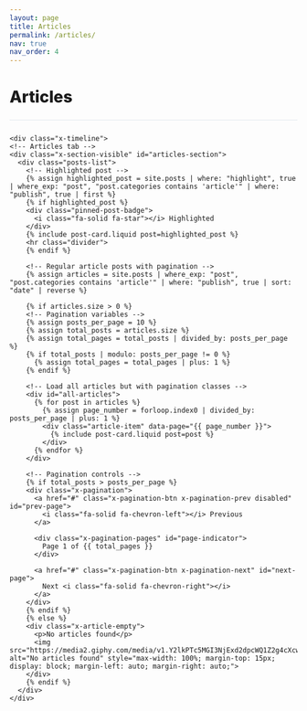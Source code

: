 ```yaml
---
layout: page
title: Articles
permalink: /articles/
nav: true
nav_order: 4
---
```


<div class="x-article-container">
  <div class="x-article-header">
    <h1>Articles</h1>
  </div>
  
  <!-- Article list in X.com style -->
    <div class="x-timeline">
    <!-- Articles tab -->
    <div class="x-section-visible" id="articles-section">
      <div class="posts-list">
        <!-- Highlighted post -->
        {% assign highlighted_post = site.posts | where: "highlight", true | where_exp: "post", "post.categories contains 'article'" | where: "publish", true | first %}
        {% if highlighted_post %}
        <div class="pinned-post-badge">
          <i class="fa-solid fa-star"></i> Highlighted
        </div>
        {% include post-card.liquid post=highlighted_post %}
        <hr class="divider">
        {% endif %}

        <!-- Regular article posts with pagination -->
        {% assign articles = site.posts | where_exp: "post", "post.categories contains 'article'" | where: "publish", true | sort: "date" | reverse %}
        
        {% if articles.size > 0 %}
        <!-- Pagination variables -->
        {% assign posts_per_page = 10 %}
        {% assign total_posts = articles.size %}
        {% assign total_pages = total_posts | divided_by: posts_per_page %}
        {% if total_posts | modulo: posts_per_page != 0 %}
          {% assign total_pages = total_pages | plus: 1 %}
        {% endif %}
        
        <!-- Load all articles but with pagination classes -->
        <div id="all-articles">
          {% for post in articles %}
            {% assign page_number = forloop.index0 | divided_by: posts_per_page | plus: 1 %}
            <div class="article-item" data-page="{{ page_number }}">
              {% include post-card.liquid post=post %}
            </div>
          {% endfor %}
        </div>
        
        <!-- Pagination controls -->
        {% if total_posts > posts_per_page %}
        <div class="x-pagination">
          <a href="#" class="x-pagination-btn x-pagination-prev disabled" id="prev-page">
            <i class="fa-solid fa-chevron-left"></i> Previous
          </a>
          
          <div class="x-pagination-pages" id="page-indicator">
            Page 1 of {{ total_pages }}
          </div>
          
          <a href="#" class="x-pagination-btn x-pagination-next" id="next-page">
            Next <i class="fa-solid fa-chevron-right"></i>
          </a>
        </div>
        {% endif %}
        {% else %}
        <div class="x-article-empty">
          <p>No articles found</p>
          <img src="https://media2.giphy.com/media/v1.Y2lkPTc5MGI3NjExd2dpcWQ1Z2g4cXcweG5qeDF2czg4cHg3NGhoeXdndTAzcDZ4ejBhbiZlcD12MV9pbnRlcm5hbF9naWZfYnlfaWQmY3Q9Zw/vR1dPIYzQmkRzLZk2w/giphy.gif" alt="No articles found" style="max-width: 100%; margin-top: 15px; display: block; margin-left: auto; margin-right: auto;">
        </div>
        {% endif %}
      </div>
    </div>
  </div>
</div>

<style>
:root {
  --x-font: -apple-system, BlinkMacSystemFont, "Segoe UI", Roboto, Helvetica, Arial, sans-serif;
  --x-blue: #1DA1F2;
  --x-black: #14171A;
  --x-dark-gray: #657786;
  --x-light-gray: #AAB8C2;
  --x-extra-light-gray: #E1E8ED;
  --x-lightest-gray: #F5F8FA;
}

/* X.com article styling */
.x-article-container {
  margin: 0 auto;
  font-family: var(--x-font);
}

.x-article-header {
  margin-bottom: 25px;
  padding-bottom: 15px;
  border-bottom: 1px solid var(--x-extra-light-gray);
}

.x-article-header h1 {
  font-size: 28px;
  font-weight: 800;
  margin-bottom: 8px;
  font-family: var(--x-font);
}

.x-article-description {
  color: var(--x-dark-gray);
  font-size: 15px;
  margin: 0;
}

.x-article-list {
  display: flex;
  flex-direction: column;
  gap: 24px;
}

.x-article-card {
  padding: 16px;
  border-radius: 12px;
  background-color: white;
  border: 1px solid var(--x-extra-light-gray);
  transition: background-color 0.2s;
}

.x-article-card:hover {
  background-color: var(--x-lightest-gray);
}

.x-article-meta {
  display: flex;
  align-items: center;
  gap: 10px;
  margin-bottom: 12px;
}

.x-article-date {
  color: var(--x-dark-gray);
  font-size: 14px;
}

.text-muted {
  color: #8899a6;
  font-size: 0.8rem;
}

.x-badge {
  display: inline-flex;
  align-items: center;
  justify-content: center;
  padding: 2px 8px;
  border-radius: 12px;
  font-size: 12px;
  font-weight: 600;
}

.x-badge-highlight {
  background-color: rgba(29, 161, 242, 0.1);
  color: var(--x-blue);
}

.x-badge-popular {
  background-color: rgba(255, 173, 31, 0.1);
  color: #FFAD1F;
}

.x-badge-new {
  background-color: rgba(77, 208, 117, 0.1);
  color: #4DD075;
}

.x-article-title {
  font-size: 18px;
  font-weight: 700;
  margin: 0 0 10px 0;
  line-height: 1.3;
  font-family: var(--x-font);
}

.x-article-title a {
  color: var(--x-black);
  text-decoration: none;
}

.x-article-title a:hover {
  color: var(--x-blue);
}

.x-article-excerpt {
  color: var(--x-dark-gray);
  font-size: 15px;
  margin: 0 0 15px 0;
  line-height: 1.4;
}

.x-article-footer {
  display: flex;
  justify-content: space-between;
  align-items: center;
  margin-top: 15px;
}

.x-article-tags {
  display: flex;
  flex-wrap: wrap;
  gap: 8px;
}

.x-category {
  font-size: 14px;
  color: var(--x-dark-gray);
  background-color: var(--x-lightest-gray);
  padding: 3px 10px;
  border-radius: 16px;
  text-decoration: none;
}

.x-category:hover {
  background-color: rgba(29, 161, 242, 0.1);
  color: var(--x-blue);
  text-decoration: none;
}

.x-tag {
  font-size: 14px;
  color: var(--x-blue);
  text-decoration: none;
}

.x-tag:hover {
  text-decoration: underline;
}

.x-article-stats {
  display: flex;
  align-items: center;
  gap: 15px;
}

.x-read-time {
  color: var(--x-dark-gray);
  font-size: 14px;
}

/* Pagination styles */
.x-pagination {
  display: flex;
  justify-content: space-between;
  align-items: center;
  margin-top: 30px;
  padding-top: 20px;
  border-top: 1px solid var(--x-extra-light-gray);
}

.x-pagination-btn {
  display: inline-flex;
  align-items: center;
  padding: 8px 16px;
  border-radius: 20px;
  background-color: var(--x-blue);
  color: white;
  font-weight: 600;
  text-decoration: none;
  transition: background-color 0.2s;
}

.x-pagination-btn:hover {
  background-color: #1a91da;
  text-decoration: none;
  color: white;
}

.x-pagination-btn.disabled {
  background-color: var(--x-extra-light-gray);
  color: var(--x-dark-gray);
  cursor: not-allowed;
  pointer-events: none;
}

.x-pagination-pages {
  font-size: 14px;
  color: var(--x-dark-gray);
}

.x-pagination-prev i {
  margin-right: 5px;
}

.x-pagination-next i {
  margin-left: 5px;
}

/* Article pagination */
.article-item {
  display: none;
}

.article-item.active {
  display: block;
}

/* Dark mode pagination */
.dark-mode .x-pagination {
  border-color: #38444d;
}

.dark-mode .x-pagination-btn.disabled {
  background-color: #192734;
  color: #8899a6;
}

.dark-mode .x-pagination-pages {
  color: #8899a6;
}

/* Dark mode support */
.dark-mode .x-article-card {
  background-color: #192734;
  border-color: #38444d;
}

.dark-mode .x-article-card:hover {
  background-color: #22303c;
}

.dark-mode .x-article-title a {
  color: #fff;
}

.dark-mode .x-article-excerpt {
  color: #8899a6;
}

.dark-mode .x-category {
  background-color: #192734;
  color: #8899a6;
}

.dark-mode .x-article-date, 
.dark-mode .x-read-time {
  color: #8899a6;
}

.dark-mode .text-muted {
  color: #657786;
}
</style>

<script>
  // Define the missing initTheme function
//   function initTheme() {
//     const userPref = localStorage.getItem('theme');
//     if (userPref === 'dark') {
//       document.body.classList.add('dark-mode');
//     } else if (userPref === 'light') {
//       document.body.classList.add('light-mode');
//     } else {
//       // Default or system preference
//       if (window.matchMedia && window.matchMedia('(prefers-color-scheme: dark)').matches) {
//         document.body.classList.add('dark-mode');
//       }
//     }
//   }
  
  // Initialize theme when page loads
  document.addEventListener('DOMContentLoaded', function() {
    // initTheme();
    initPagination();
  });
  
  // Client-side pagination
  function initPagination() {
    const articles = document.querySelectorAll('.article-item');
    const prevBtn = document.getElementById('prev-page');
    const nextBtn = document.getElementById('next-page');
    const pageIndicator = document.getElementById('page-indicator');
    
    // Get current page from URL or default to 1
    const urlParams = new URLSearchParams(window.location.search);
    let currentPage = parseInt(urlParams.get('page')) || 1;
    
    // Calculate total pages
    const totalPages = Math.ceil(articles.length / {{ posts_per_page }});
    
    // Ensure current page is valid
    if (currentPage < 1) currentPage = 1;
    if (currentPage > totalPages) currentPage = totalPages;
    
    // Update URL with current page
    if (!urlParams.has('page') || parseInt(urlParams.get('page')) !== currentPage) {
      const url = new URL(window.location);
      url.searchParams.set('page', currentPage);
      window.history.replaceState({}, '', url);
    }
    
    // Function to show articles for current page
    function showPage(page) {
      // Hide all articles
      articles.forEach(article => {
        article.classList.remove('active');
      });
      
      // Show articles for current page
      articles.forEach(article => {
        if (parseInt(article.dataset.page) === page) {
          article.classList.add('active');
        }
      });
      
      // Update pagination buttons
      prevBtn.classList.toggle('disabled', page <= 1);
      nextBtn.classList.toggle('disabled', page >= totalPages);
      
      // Update page indicator
      pageIndicator.textContent = `Page ${page} of ${totalPages}`;
      
      // Update URL
      const url = new URL(window.location);
      url.searchParams.set('page', page);
      window.history.pushState({}, '', url);
    }
    
    // Show initial page
    showPage(currentPage);
    
    // Add event listeners to pagination buttons
    prevBtn.addEventListener('click', function(e) {
      e.preventDefault();
      if (currentPage > 1) {
        currentPage--;
        showPage(currentPage);
      }
    });
    
    nextBtn.addEventListener('click', function(e) {
      e.preventDefault();
      if (currentPage < totalPages) {
        currentPage++;
        showPage(currentPage);
      }
    });
    
    // Handle browser back/forward buttons
    window.addEventListener('popstate', function() {
      const urlParams = new URLSearchParams(window.location.search);
      currentPage = parseInt(urlParams.get('page')) || 1;
      showPage(currentPage);
    });
  }
</script> 
